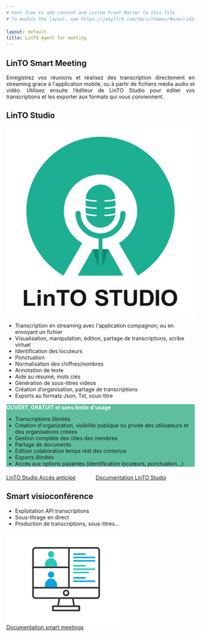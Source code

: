 ```yaml
---
# Feel free to add content and custom Front Matter to this file.
# To modify the layout, see https://jekyllrb.com/docs/themes/#overriding-theme-defaults

layout: default
title: LinTO Agent for meeting
---
```


<div id="body" class="flex col">
  <section>
    <div class="container">
      <h1 class="big-title centered green">LinTO Smart Meeting</h1>
      <p style="text-align:justify;">Enregistrez vos réunions et réalisez des transcription directement en streaming grace à l'application mobile, ou à partir de fichiers média audio et vidéo.
        Utilisez ensuite l’éditeur de LinTO Studio pour éditer vos transcriptions et les exporter aux formats qui vous conviennent.</p>
    </div>
  </section>
  <section style="padding-top: 0;">
    <div class="container">
      <h2 class="big-title">LinTO <strong class="green">Studio</strong></h2>
      <!-- 
      <div class="disclaimer flex row justify-center">
        Les APIs de transcription sont ouvertes en accès illimité le temps de tester notre version actuelle. Des modalités de paiement pourront être mise en place par la suite.
      </div>
      -->
      <div class="flex row">
        <div class="flex col flex1 justify-center align-center padding-20">
          <img src="../assets/img/linto-studio-logo.svg" alt="Conversation Manager" />
        </div>
          <div class="flex col flex2 padding-20">
          <ul>
            <li>Transcription en streaming avec l'application compagnon, ou en envoyant un fichier</li>
            <li>Visualisation, manipulation, édition, partage de transcriptions, scribe virtuel</li>
            <li>Identification des locuteurs</li>
            <li>Ponctuation</li>
            <li>Normalisation des chiffres/nombres</li>
            <li>Annotation de texte</li>
            <li>Aide au résumé, mots clés</li>
            <li>Génération de sous-titres videos</li>
            <li>Création d’organisation, partage de transcriptions</li>
            <li>Exports au formats Json, Txt, sous-titre</li>
          </ul>
        </div>
        <div class="flex col flex2 padding-20" style="background-color:#5FBF9D;">
        <span style="text-align:center; color:#fff; font-weight:bold;"><b>OUVERT, GRATUIT et sans limite d'usage</b></span>
          <ul>
            <li>Transcriptions illimités</li>
            <li>Création d'organization, visibilité publique ou privée des utilisateurs et des organisations créees</li>
            <li>Gestion complète des rôles des membres</li>
            <li>Partage de documents</li>
            <li>Edition colaborative temps réél des contenus</li>
            <li>Exports illimités</li>
            <li>Accès aux options payantes (identification locuteurs, ponctuation...)</li>
          </ul>
        </div>
      </div>
      <div class="flex row align-center justify-center btn-cta-container" style="margin-top: 20px;">
        <a href="https://studio.linto.app/" target="_blank" class="btn-cta blue" style="margin-right:50px;">LinTO Studio Accès anticipé</a>
        <a href="https://doc.linto.ai/docs/consumers/conversation-manager" target="_blank" class="btn-cta blue">Documentation LinTO Studio</a>
      </div>
    </div>
  </section>
  <section>
    <div class="container">
      <h2 class="big-title"><strong class="green">Smart</strong> visioconférence</h2>
      <div class="flex row">
          <div class="flex col flex2 padding-20 justify-center">
            <ul>
              <li>Exploitation API transcriptions</li>
              <li>Sous-titrage en direct</li>
              <li>Production de transcriptions, sous-titres...</li>
            </ul>
        </div>
        <div class="flex col flex1 justify-center align-center padding-20">
          <img src="../assets/img/linto-meeting-visio.svg" alt="Smart meeting illustration" />
        </div>
      </div>
    </div>
     <div class="flex row align-center justify-center btn-cta-container">
        <a href="https://doc.linto.ai/docs/developpers/meeting" target="_blank" class="btn-cta blue">Documentation smart meetings</a>
      </div>
  </section>
</div>